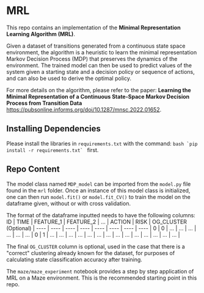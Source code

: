 # MRL

This repo contains an implementation of the **Minimal Representation Learning Algorithm (MRL)**.

Given a dataset of transitions generated from a continuous state space environment, the algorithm is a heuristic to learn the minimal representation Markov Decision Process (MDP) that preserves the dynamics of the environment. The trained model can then be used to predict values of the system given a starting state and a decision policy or sequence of actions, and can also be used to derive the optimal policy.

For more details on the algorithm, please refer to the paper: **Learning the Minimal Representation of a Continuous State-Space Markov Decision Process from Transition Data** https://pubsonline.informs.org/doi/10.1287/mnsc.2022.01652.

## Installing Dependencies 

Please install the libraries in `requirements.txt` with the command:
``bash
`pip install -r requirements.txt`
``
first. 

## Repo Content
The model class named `MDP_model` can be imported from the `model.py` file found in the `mrl` folder. Once an instance of this model class is initialized, one can then run `model.fit()` or `model.fit_CV()` to train the model on the dataframe given, without or with cross validation. 

The format of the dataframe inputted needs to have the following columns: 
ID | TIME | FEATURE_1 | FEATURE_2 | ... | ACTION | RISK | OG_CLUSTER (Optional) |
---- | ---- | ---- | ---- | ---- | ---- | ---- | ---- | 
0 | 0 | ... | ... | ... | ... | ... | ... | 
0 | 1 | ... | ... | ... | ... | ... | ... | 
... | ... | ... | ... | ... | ... | ... | ... | 

The final `OG_CLUSTER` column is optional, used in the case that there is a "correct" clustering already known for the dataset, for purposes of calculating state classification accuracy after training. 

The `maze/maze_experiment` notebook provides a step by step application of MRL on a Maze environment. This is the recommended starting point in this repo.